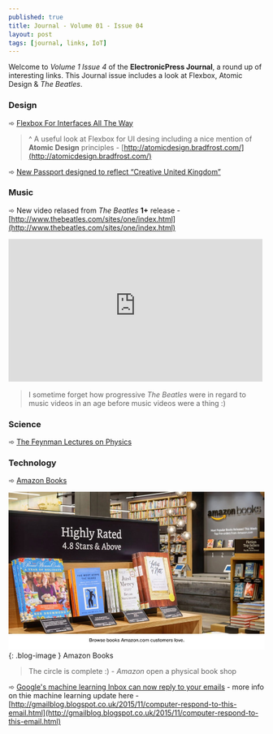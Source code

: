 ```yaml
---
published: true
title: Journal - Volume 01 - Issue 04
layout: post
tags: [journal, links, IoT]
---
```

Welcome to _Volume 1 Issue 4_ of the **ElectronicPress Journal**, a round up of interesting links. This Journal issue includes a look at Flexbox, Atomic Design & _The Beatles_.

### Design

➾ [Flexbox For Interfaces All The Way](http://www.smashingmagazine.com/2015/11/flexbox-interfaces-tracks-case-study/)

> ^ A useful look at Flexbox for UI desing including a nice mention of **Atomic Design** principles - [http://atomicdesign.bradfrost.com/](http://atomicdesign.bradfrost.com/)

➾ [New Passport designed to reflect “Creative United Kingdom”](http://www.designweek.co.uk/new-passport-designed-to-reflect-creative-united-kingdom/)

### Music

➾ New video relased from _The Beatles_ **1+** release - [http://www.thebeatles.com/sites/one/index.html](http://www.thebeatles.com/sites/one/index.html)

<iframe width="500" height="281" src="https://www.youtube-nocookie.com/embed/S-rB0pHI9fU?rel=0" frameborder="0" allowfullscreen></iframe>

> I sometime forget how progressive _The Beatles_ were in regard to music videos in an age before music videos were a thing :)

### Science

➾ [The Feynman Lectures on Physics](http://feynmanlectures.caltech.edu/index.html)

### Technology

➾ [Amazon Books](http://www.amazon.com/gp/browse.html/ref=pe_2270130_154133930_pe_button/?tag=skim1x149953-20&node=13270229011)

![Amazon Books](https://raw.githubusercontent.com/whitingx/whitingx.github.io/master/_posts/images/amazon-bookshop.jpg "Amazon Books"){: .blog-image }
<span class="blog-image-caption">Amazon Books</span>

> The circle is complete :) - _Amazon_ open a physical book shop

➾ [Google's machine learning Inbox can now reply to your emails](http://www.wired.co.uk/news/archive/2015-11/03/google-smart-reply-machine-learning-email) - more info on thie machine learning update here - [http://gmailblog.blogspot.co.uk/2015/11/computer-respond-to-this-email.html](http://gmailblog.blogspot.co.uk/2015/11/computer-respond-to-this-email.html)